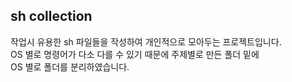 ## sh collection

작업시 유용한 sh 파일들을 작성하여 개인적으로 모아두는 프로젝트입니다. <br />
OS 별로 명령어가 다소 다를 수 있기 때문에 주제별로 만든 폴더 밑에 <br />
OS 별로 폴더를 분리하였습니다. <br />

